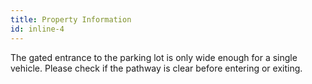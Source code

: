 ```yaml
---
title: Property Information
id: inline-4
---
```

The gated entrance to the parking lot is only wide enough for a single vehicle. Please check if the pathway is clear before entering or exiting.